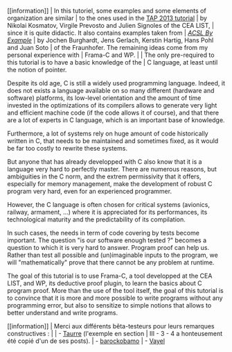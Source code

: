 [[information]]
| In this tutoriel, some examples and some elements of organization are similar
| to the ones used in the [TAP 2013 tutorial](http://www.spacios.eu/TAP2013/keynotes.html)
| by Nikolai Kosmatov, Virgile Prevosto and Julien Signoles of the CEA LIST,
| since it is quite didactic. It also contains examples taken from 
| *[ACSL By Example](http://www.fokus.fraunhofer.de/download/acsl_by_example)* 
| by Jochen Burghardt, Jens Gerlach, Kerstin Hartig, Hans Pohl and Juan Soto 
| of the Fraunhofer. The remaining ideas come from my personal experience with
| Frama-C and WP.
|
| The only pre-required to this tutorial is to have a basic knowledge of the
| C language, at least until the notion of pointer.

Despite its old age, C is still a widely used programming language. Indeed,
it does not exists a language available on so many different (hardware and
software) platforms, its low-level orientation and the amount of time
invested in the optimizations of its compilers allows to generate very light
and efficient machine code (if the code allows it of course), and that there
are a lot of experts in C language, which is an important base of knowledge.

Furthermore, a lot of systems rely on huge amount of code historically written
in C, that needs to be maintained and sometimes fixed, as it would be far too
costly to rewrite these systems.

But anyone that has already developped with C also know that it is a language
very hard to perfectly master. There are numerous reasons, but ambiguities in
the C norm, and the extrem permissivity that it offers, especially for
memory management, make the development of robust C program very hard, even
for an experienced programmer.

However, the C language is often chosen for critical systems (avionics,
railway, armament, ...) where it is appreciated for its performances, its
technological maturity and the predictability of its compilation.

In such cases, the needs in term of code covering by tests become important.
The question "is our software enough tested ?" becomes a question to which
it is very hard to answer. Program proof can help us. Rather than test all
possible and (un)imaginable inputs to the program, we will "mathematically"
prove that there cannot be any problem at runtime.

The goal of this tutorial is to use Frama-C, a tool developped at the CEA
LIST, and WP, its deductive proof plugin, to learn the basics about C program
proof. More than the use of the tool itself, the goal of this tutorial is
to convince that it is more and more possible to write programs without any
programming error, but also to sensitize to simple notions that allows to
better understand and write programs.

[[information]]
| Merci aux différents bêta-testeurs pour leurs remarques constructives :
| 
| - [Taurre](https://zestedesavoir.com/membres/voir/Taurre/) (l'exemple en section 
| III - 3 - 4 a honteusement été copié d'un de ses posts).
| - [barockobamo](https://zestedesavoir.com/membres/voir/barockobamo/)
| - [Vayel](https://zestedesavoir.com/membres/voir/Vayel/)
